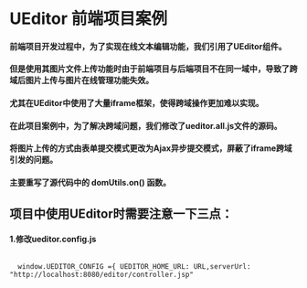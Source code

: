 # UEditor 前端项目案例
#### 前端项目开发过程中，为了实现在线文本编辑功能，我们引用了UEditor组件。
#### 但是使用其图片文件上传功能时由于前端项目与后端项目不在同一域中，导致了跨域后图片上传与图片在线管理功能失效。
#### 尤其在UEditor中使用了大量iframe框架，使得跨域操作更加难以实现。
#### 在此项目案例中，为了解决跨域问题，我们修改了ueditor.all.js文件的源码。
#### 将图片上传的方式由表单提交模式更改为Ajax异步提交模式，屏蔽了iframe跨域引发的问题。
#### 主要重写了源代码中的 domUtils.on() 函数。

## 项目中使用UEditor时需要注意一下三点：
#### 1.修改ueditor.config.js
<code>
  window.UEDITOR_CONFIG ={ UEDITOR_HOME_URL: URL,serverUrl: "http://localhost:8080/editor/controller.jsp"
</code>
